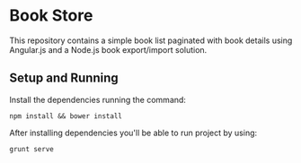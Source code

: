 # Book Store

This repository contains a simple book list paginated with book details using Angular.js and a Node.js book export/import solution.

## Setup and Running

Install the dependencies running the command:

```
npm install && bower install
```

After installing dependencies you'll be able to run project by using:

```
grunt serve
```
